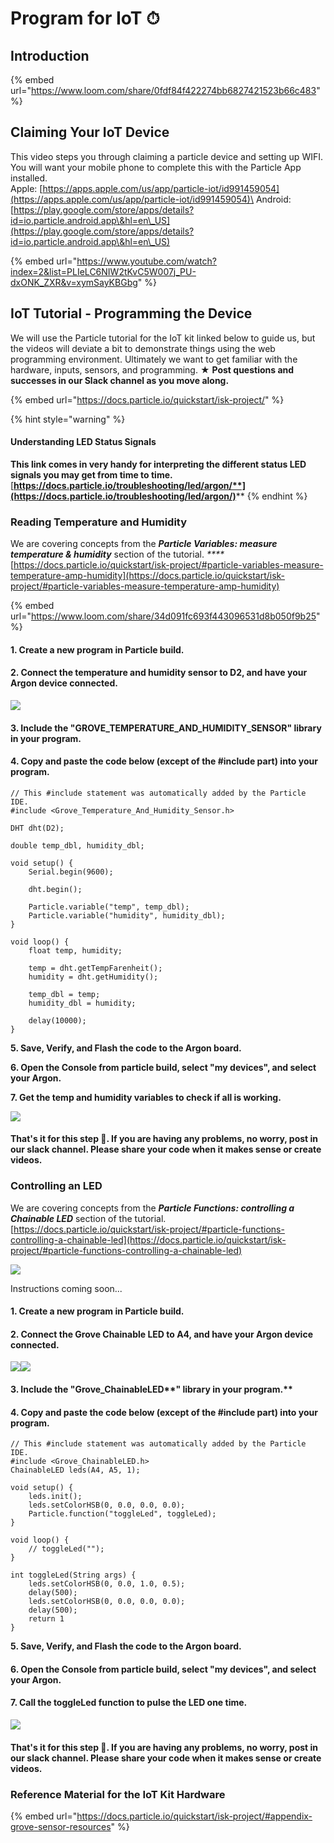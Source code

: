 # Program for IoT ⏱



## Introduction

{% embed url="https://www.loom.com/share/0fdf84f422274bb6827421523b66c483" %}

## Claiming Your IoT Device

This video steps you through claiming a particle device and setting up WIFI. You will want your mobile phone to complete this with the Particle App installed. \
Apple: [https://apps.apple.com/us/app/particle-iot/id991459054](https://apps.apple.com/us/app/particle-iot/id991459054)\
Android: [https://play.google.com/store/apps/details?id=io.particle.android.app\&hl=en\_US](https://play.google.com/store/apps/details?id=io.particle.android.app\&hl=en\_US)

{% embed url="https://www.youtube.com/watch?index=2&list=PLIeLC6NIW2tKvC5W007j_PU-dxONK_ZXR&v=xymSayKBGbg" %}

## IoT Tutorial - Programming the Device

We will use the Particle tutorial for the IoT kit linked below to guide us, but the videos will deviate a bit to demonstrate things using the web programming environment. Ultimately we want to get familiar with the hardware, inputs, sensors, and programming. ★ **Post questions and successes in our Slack channel as you move along.**

{% embed url="https://docs.particle.io/quickstart/isk-project/" %}

{% hint style="warning" %}
#### **Understanding LED Status Signals**

**This link comes in very handy for interpreting the different status LED signals you may get from time to time.** [**https://docs.particle.io/troubleshooting/led/argon/**](https://docs.particle.io/troubleshooting/led/argon/)****
{% endhint %}

### **Reading Temperature and Humidity**

We are covering concepts from the _**Particle Variables: measure temperature & humidity**_ section of the tutorial. _****_ [https://docs.particle.io/quickstart/isk-project/#particle-variables-measure-temperature-amp-humidity](https://docs.particle.io/quickstart/isk-project/#particle-variables-measure-temperature-amp-humidity)

{% embed url="https://www.loom.com/share/34d091fc693f443096531d8b050f9b25" %}

#### 1. Create a new program in Particle build.

#### 2. Connect the temperature and humidity sensor to D2, and have your Argon device connected.

![](<../../.gitbook/assets/image (6).png>)

#### 3. Include the "**GROVE\_TEMPERATURE\_AND\_HUMIDITY\_SENSOR" library in your program.**

#### 4. Copy and paste the code below (except of the #include part) into your program.

```arduino
// This #include statement was automatically added by the Particle IDE.
#include <Grove_Temperature_And_Humidity_Sensor.h>

DHT dht(D2);

double temp_dbl, humidity_dbl;

void setup() {
    Serial.begin(9600);

    dht.begin();
    
    Particle.variable("temp", temp_dbl);
    Particle.variable("humidity", humidity_dbl);
}

void loop() {
    float temp, humidity;

    temp = dht.getTempFarenheit();
    humidity = dht.getHumidity();

    temp_dbl = temp;
    humidity_dbl = humidity;

    delay(10000);
}
```

**5. Save, Verify, and Flash the code to the Argon board.**

**6. Open the Console from particle build, select "my devices", and select your Argon.**

**7. Get the temp and humidity variables to check if all is working.**

![](<../../.gitbook/assets/image (9).png>)

#### That's it for this step 🎉. If you are having any problems, no worry, post in our slack channel. Please share your code when it makes sense or create videos.

### Controlling an LED

We are covering concepts from the _**Particle Functions: controlling a Chainable LED**_ section of the tutorial. [https://docs.particle.io/quickstart/isk-project/#particle-functions-controlling-a-chainable-led](https://docs.particle.io/quickstart/isk-project/#particle-functions-controlling-a-chainable-led)

![](../../.gitbook/assets/vidComing.png)

Instructions coming soon...

#### 1. Create a new program in Particle build.

#### 2. Connect the Grove Chainable LED to A4, and have your Argon device connected.

![](<../../.gitbook/assets/image (10).png>)![](<../../.gitbook/assets/image (11).png>)

#### 3. Include the "Grove\_ChainableLED**" library in your program.**

#### 4. Copy and paste the code below (except of the #include part) into your program.

```arduino
// This #include statement was automatically added by the Particle IDE.
#include <Grove_ChainableLED.h>
ChainableLED leds(A4, A5, 1);

void setup() {
    leds.init();
    leds.setColorHSB(0, 0.0, 0.0, 0.0);
    Particle.function("toggleLed", toggleLed);
}

void loop() {
    // toggleLed("");
}

int toggleLed(String args) {
    leds.setColorHSB(0, 0.0, 1.0, 0.5);
    delay(500);
    leds.setColorHSB(0, 0.0, 0.0, 0.0);
    delay(500);
    return 1
}    
```

**5. Save, Verify, and Flash the code to the Argon board.**

#### **6. Open the Console from particle build, select "my devices", and select your Argon.**

#### **7. Call the** toggleLed function to pulse the LED one time.

![](<../../.gitbook/assets/image (4).png>)

#### That's it for this step 🎉. If you are having any problems, no worry, post in our slack channel. Please share your code when it makes sense or create videos.

### Reference Material for the IoT Kit Hardware

{% embed url="https://docs.particle.io/quickstart/isk-project/#appendix-grove-sensor-resources" %}
